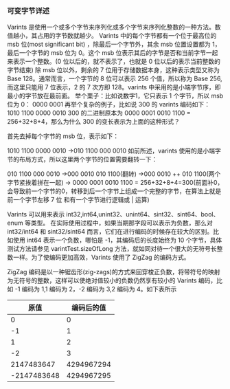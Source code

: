 ### 可变字节详述

 Varints 是使用一个或多个字节来序列化或多个字节来序列化整数的一种方法。数值越小，其占用的字节数就越少。
Varints 中的每个字节都有一个位于最高位的 msb 位(most significant bit) ，除最后一个字节外，其余 msb 位置设置都为 1，
最后一个字节的 msb 位为 0。这个 msb 位表示其后的字节是否和当前字节一起来表示一个整数。(0 位以后的，就不表示了，也就是 0 位以后的表示当前整数的字节结束)
除 msb 位以外，剩余的 7 位用于存储数据本身，这种表示类型又称为 Base 128。通常而言，一个字节的 8 位可以表示 256 个值，所以称为 Base 256,
而这里只能用 7 位表示，2 的 7 次方即 128。varints 中采用的是小端字节序，即最小的字节放在最前面。
举个栗子：比如说数字1，它只表示 1 个字节，所以 msb 位为 0：
0000 0001
再举个复杂的例子，比如说 300 的 varints 编码如下：
1010 1100 0000 0010
300 的二进制原本为 0000 0001 0010 1100 = 256+32+8+4，那么为什么 300 的变长表示为上面的这种形式？

首先去掉每个字节的 msb 位，表示如下：

1010 1100 0000 0010
    ->010 1100 000 0010
如前所述，varints 使用的是小端字节的布局方式，所以这里两个字节的位置需要翻转一下：

010 1100 000 0010
    ->000 0010 010 1100(翻转)
    ->000 0010 ++ 010 1100(两个字节紧挨着拼在一起)
    -> 0000 0001 0010 1100 = 256+32+8+4=300(前面补0，会导致前一个字节的0，转移到后一个字节上组成一个完整的字节，在算法上就是前一个字节左移 7 位 和有一个字节进行逻辑或 | 运算)

Varints 可以用来表示 int32,int64,unint32、unint64、sint32、sint64、bool、enum 等类型。
在实际使用过程中，如果当期那字段可以表示为负数，那么对 int32/int64 和 sint32/sint64 而言，它们在进行编码的时候存在较大的区别。比如使用 int64 表示一个负数，哪怕是 -1，其编码后的长度始终为 10 个字节，具体测试方法请参见 varintTest.sizeOfLong 方法，就如同对待一个很大的无符号长整数一样。为了使编码更加高效，Varints 使用了 ZigZag 的编码方式。

ZigZag 编码是以一种锯齿形(zig-zags)的方式来回穿梭正负数，将带符号的映射为无符号的整数，这样可以使绝对值较小的负数仍然享有较小的 Varints 编码，比如 -1 编码为 1,1 编码为 2，-2 编码为 3,2 编码为 4。如下表所示

|  原值   | 编码后的值  |
|  ----  | ----  |
| 0  | 0 |
| -1  | 1 |
| 1  | 2 |
| -2  | 3 |
| 2147483647  | 4294967294 |
| -2147483648  | 4294967295 |

